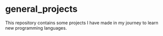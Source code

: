 # general_projects
This repository contains some projects I have made in my journey to learn new programming languages.
